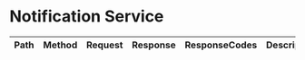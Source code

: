 # Notification Service

| **Path**               | **Method** | **Request**  | **Response** | **ResponseCodes** | **Description**   |
| ---------------------- | ---------- | ------------ | ------------ | ----------------- | ----------------- |